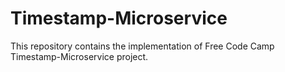 # Timestamp-Microservice
This repository contains the implementation of Free Code Camp Timestamp-Microservice project.
